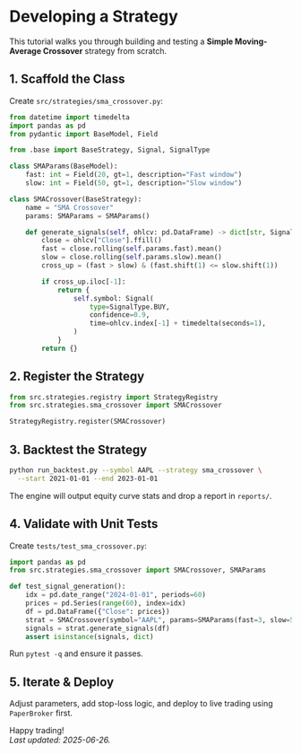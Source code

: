# Developing a Strategy

This tutorial walks you through building and testing a **Simple Moving-Average Crossover** strategy from scratch.

## 1. Scaffold the Class

Create `src/strategies/sma_crossover.py`:

```python
from datetime import timedelta
import pandas as pd
from pydantic import BaseModel, Field

from .base import BaseStrategy, Signal, SignalType

class SMAParams(BaseModel):
    fast: int = Field(20, gt=1, description="Fast window")
    slow: int = Field(50, gt=1, description="Slow window")

class SMACrossover(BaseStrategy):
    name = "SMA Crossover"
    params: SMAParams = SMAParams()

    def generate_signals(self, ohlcv: pd.DataFrame) -> dict[str, Signal]:
        close = ohlcv["Close"].ffill()
        fast = close.rolling(self.params.fast).mean()
        slow = close.rolling(self.params.slow).mean()
        cross_up = (fast > slow) & (fast.shift(1) <= slow.shift(1))

        if cross_up.iloc[-1]:
            return {
                self.symbol: Signal(
                    type=SignalType.BUY,
                    confidence=0.9,
                    time=ohlcv.index[-1] + timedelta(seconds=1),
                )
            }
        return {}
```

## 2. Register the Strategy

```python
from src.strategies.registry import StrategyRegistry
from src.strategies.sma_crossover import SMACrossover

StrategyRegistry.register(SMACrossover)
```

## 3. Backtest the Strategy

```bash
python run_backtest.py --symbol AAPL --strategy sma_crossover \
  --start 2021-01-01 --end 2023-01-01
```

The engine will output equity curve stats and drop a report in `reports/`.

## 4. Validate with Unit Tests

Create `tests/test_sma_crossover.py`:

```python
import pandas as pd
from src.strategies.sma_crossover import SMACrossover, SMAParams

def test_signal_generation():
    idx = pd.date_range("2024-01-01", periods=60)
    prices = pd.Series(range(60), index=idx)
    df = pd.DataFrame({"Close": prices})
    strat = SMACrossover(symbol="AAPL", params=SMAParams(fast=3, slow=5))
    signals = strat.generate_signals(df)
    assert isinstance(signals, dict)
```

Run `pytest -q` and ensure it passes.

## 5. Iterate & Deploy

Adjust parameters, add stop-loss logic, and deploy to live trading using `PaperBroker` first.

Happy trading!  
_Last updated: 2025-06-26._
